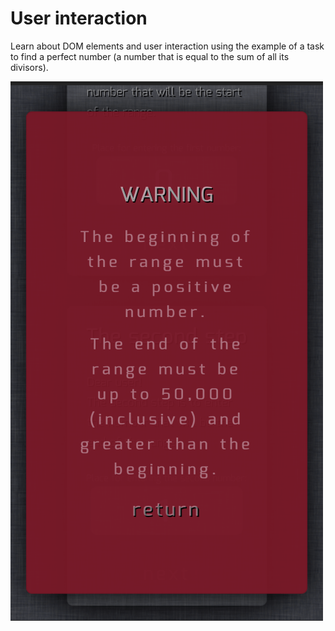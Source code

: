 # User interaction

Learn about DOM elements and user interaction using the example of a task to find a perfect number (a number that is equal to the sum of all its divisors).

![screenshot](./img/screenshot.png)
